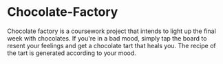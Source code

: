 # Chocolate-Factory

Chocolate factory is a coursework project that intends to light up the final week with chocolates. If you're in a bad mood, simply tap the board to resent your feelings and get a chocolate tart that heals you. The recipe of the tart is generated according to your mood. 
